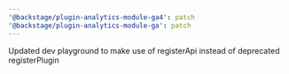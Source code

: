 ```yaml
---
'@backstage/plugin-analytics-module-ga4': patch
'@backstage/plugin-analytics-module-ga': patch
---
```


Updated dev playground to make use of registerApi instead of deprecated registerPlugin

